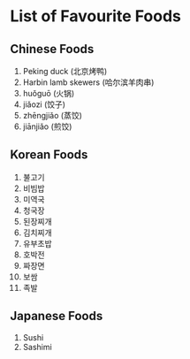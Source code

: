 # List of Favourite Foods

## Chinese Foods
1. Peking duck (北京烤鸭)
2. Harbin lamb skewers (哈尔滨羊肉串)
3. huǒguō (火锅)
4. jiǎozi (饺子)
5. zhēngjiǎo (蒸饺) 
6. jiānjiǎo (煎饺)

## Korean Foods
1. 불고기
2. 비빔밥
3. 미역국
4. 청국장
5. 된장찌개
6. 김치찌개
7. 유부초밥
8. 호박전
9. 짜장면
10. 보쌈
11. 족발

## Japanese Foods
1. Sushi
2. Sashimi
